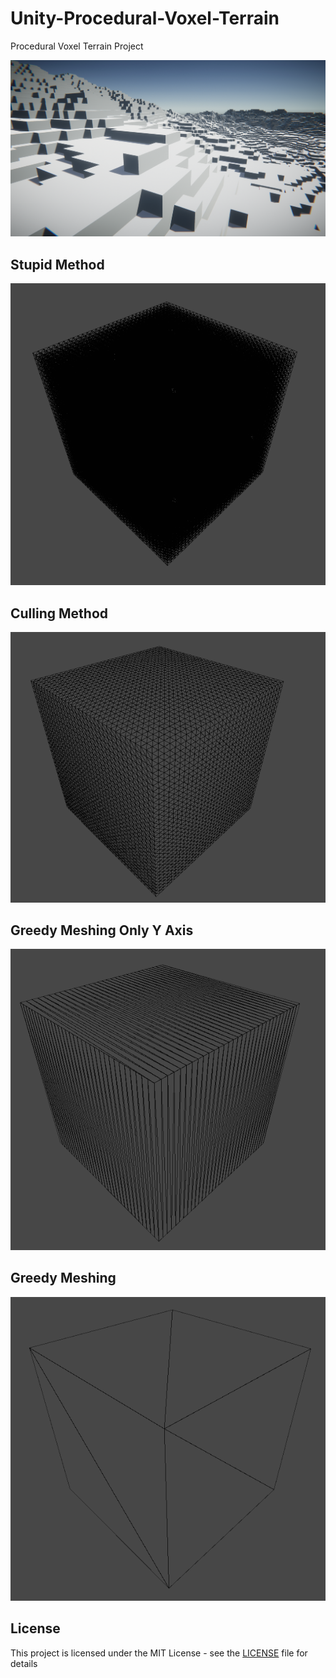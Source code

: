 # Unity-Procedural-Voxel-Terrain

Procedural Voxel Terrain Project

![Main](./images/main.png)

## Stupid Method

![Stupid](./images/stupid.png)

## Culling Method

![Stupid](./images/culling.png)

## Greedy Meshing Only Y Axis

![Stupid](./images/greedy_meshing_only_y.png)

## Greedy Meshing

![Stupid](./images/greedy_meshing.png)

## License

This project is licensed under the MIT License - see the [LICENSE](LICENSE) file for details